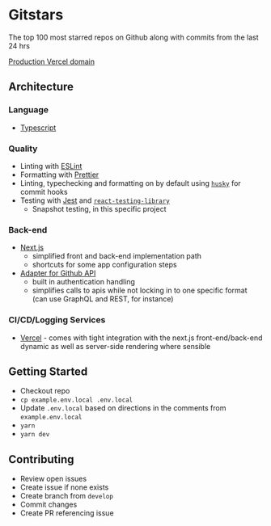 # Gitstars

The top 100 most starred repos on Github along with commits from the last 24 hrs

[Production Vercel domain](https://gitstars.vercel.app/)

## Architecture

### Language

- [Typescript](https://www.typescriptlang.org/)

### Quality

- Linting with [ESLint](https://eslint.org/)
- Formatting with [Prettier](https://prettier.io/)
- Linting, typechecking and formatting on by default using [`husky`](https://github.com/typicode/husky) for commit hooks
- Testing with [Jest](https://jestjs.io/) and [`react-testing-library`](https://testing-library.com/docs/react-testing-library/intro)
  - Snapshot testing, in this specific project

### Back-end

- [Next.js](https://nextjs.org/)
  - simplified front and back-end implementation path
  - shortcuts for some app configuration steps
- [Adapter for Github API](https://github.com/octokit/request.js)
  - built in authentication handling
  - simplifies calls to apis while not locking in to one specific format (can use GraphQL and REST, for instance)

### CI/CD/Logging Services

- [Vercel](https://vercel.com) - comes with tight integration with the next.js front-end/back-end dynamic as well as server-side rendering where sensible

## Getting Started

- Checkout repo
- `cp example.env.local .env.local`
- Update `.env.local` based on directions in the comments from `example.env.local`
- `yarn`
- `yarn dev`

## Contributing

- Review open issues
- Create issue if none exists
- Create branch from `develop`
- Commit changes
- Create PR referencing issue
